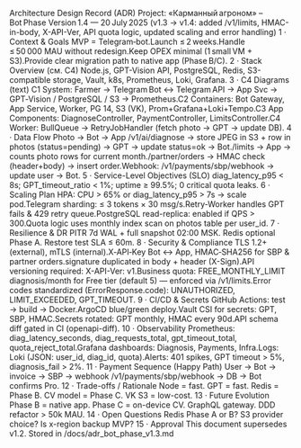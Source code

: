 Architecture Design Record (ADR)
Project: «Карманный агроном» – Bot Phase
Version 1.4 — 20 July 2025
(v1.3 → v1.4: added /v1/limits, HMAC-in-body, X-API-Ver, API quota logic, updated scaling and error handling)
1 · Context & Goals
MVP = Telegram‑bot.Launch ≤ 2 weeks.Handle ≤ 50 000 MAU without redesign.Keep OPEX minimal (1 small VM + S3).Provide clear migration path to native app (Phase B/C).
2 · Stack Overview
(см. C4) Node.js, GPT-Vision API, PostgreSQL, Redis, S3-compatible storage, Vault, k8s, Prometheus, Loki, Grafana.
3 · C4 Diagrams (text)
C1 System: Farmer → Telegram Bot ↔ Telegram API → App Svc → GPT‑Vision / PostgreSQL / S3 → Prometheus.C2 Containers: Bot Gateway, App Service, Worker, PG 14, S3 (VK), Prom+Grafana+Loki+Tempo.C3 App Components: DiagnoseController, PaymentController, LimitsController.C4 Worker: BullQueue → RetryJobHandler (fetch photo → GPT → update DB).
4 · Data Flow
Photo → Bot → App /v1/ai/diagnose → store JPEG in S3 + row in photos (status=pending) → GPT → update status=ok → Bot./limits → App → counts photo rows for current month./partner/orders → HMAC check (header+body) → insert order.Webhook: /v1/payments/sbp/webhook → update user → Bot.
5 · Service-Level Objectives (SLO)
diag_latency_p95 < 8s; GPT_timeout_ratio < 1%; uptime ≥ 99.5%; 0 critical quota leaks.
6 · Scaling Plan
HPA: CPU > 65% or diag_latency_p95 > 7s → scale pod.Telegram sharding: ≤ 3 tokens × 30 msg/s.Retry-Worker handles GPT fails & 429 retry queue.PostgreSQL read-replica: enabled if QPS > 300.Quota logic uses monthly index scan on photos table per user_id.
7 · Resilience & DR
PITR 7d WAL + full snapshot 02:00 MSK. Redis optional Phase A. Restore test SLA ≤ 60m.
8 · Security & Compliance
TLS 1.2+ (external), mTLS (internal).X‑API‑Key Bot ↔ App, HMAC‑SHA256 for SBP & partner orders.signature duplicated in body + header (X-Sign).API versioning required: X-API-Ver: v1.Business quota: FREE_MONTHLY_LIMIT diagnosis/month for Free tier (default 5) — enforced via /v1/limits.Error codes standardized (ErrorResponse.code): UNAUTHORIZED, LIMIT_EXCEEDED, GPT_TIMEOUT.
9 · CI/CD & Secrets
GitHub Actions: test → build → Docker.ArgoCD blue/green deploy.Vault CSI for secrets: GPT, SBP, HMAC.Secrets rotated: GPT monthly, HMAC every 90d.API schema diff gated in CI (openapi-diff).
10 · Observability
Prometheus: diag_latency_seconds, diag_requests_total, gpt_timeout_total, quota_reject_total.Grafana dashboards: Diagnosis, Payments, Infra.Logs: Loki (JSON: user_id, diag_id, quota).Alerts: 401 spikes, GPT timeout > 5%, diagnosis_fail > 2%.
11 · Payment Sequence (Happy Path)
User → Bot → invoice → SBP → webhook /v1/payments/sbp/webhook → DB → Bot confirms Pro.
12 · Trade-offs / Rationale
Node = fast. GPT = fast. Redis = Phase B. CV model = Phase C. VK S3 = low-cost.
13 · Future Evolution
Phase B = native app. Phase C = on-device CV. GraphQL gateway. DDD refactor > 50k MAU.
14 · Open Questions
Redis Phase A or B? S3 provider choice? Is x-region backup MVP?
15 · Approval
This document supersedes v1.2. Stored in /docs/adr_bot_phase_v1.3.md